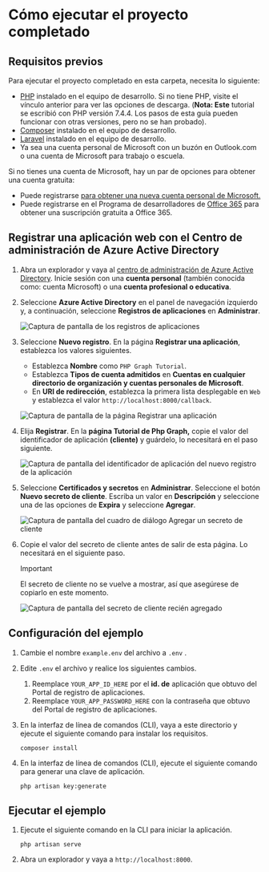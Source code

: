 # <a name="how-to-run-the-completed-project"></a>Cómo ejecutar el proyecto completado

## <a name="prerequisites"></a>Requisitos previos

Para ejecutar el proyecto completado en esta carpeta, necesita lo siguiente:

- [PHP](http://php.net/downloads.php) instalado en el equipo de desarrollo. Si no tiene PHP, visite el vínculo anterior para ver las opciones de descarga. (**Nota: Este** tutorial se escribió con PHP versión 7.4.4. Los pasos de esta guía pueden funcionar con otras versiones, pero no se han probado).
- [Composer](https://getcomposer.org/) instalado en el equipo de desarrollo.
- [Laravel](https://laravel.com/) instalado en el equipo de desarrollo.
- Ya sea una cuenta personal de Microsoft con un buzón en Outlook.com o una cuenta de Microsoft para trabajo o escuela.

Si no tienes una cuenta de Microsoft, hay un par de opciones para obtener una cuenta gratuita:

- Puede registrarse [para obtener una nueva cuenta personal de Microsoft.](https://signup.live.com/signup?wa=wsignin1.0&rpsnv=12&ct=1454618383&rver=6.4.6456.0&wp=MBI_SSL_SHARED&wreply=https://mail.live.com/default.aspx&id=64855&cbcxt=mai&bk=1454618383&uiflavor=web&uaid=b213a65b4fdc484382b6622b3ecaa547&mkt=E-US&lc=1033&lic=1)
- Puede registrarse en el Programa de desarrolladores de [Office 365](https://developer.microsoft.com/office/dev-program) para obtener una suscripción gratuita a Office 365.

## <a name="register-a-web-application-with-the-azure-active-directory-admin-center"></a>Registrar una aplicación web con el Centro de administración de Azure Active Directory

1. Abra un explorador y vaya al [centro de administración de Azure Active Directory](https://aad.portal.azure.com). Inicie sesión con una **cuenta personal** (también conocida como: cuenta Microsoft) o una **cuenta profesional o educativa**.

1. Seleccione **Azure Active Directory** en el panel de navegación izquierdo y, a continuación, seleccione **Registros de aplicaciones** en **Administrar**.

    ![Captura de pantalla de los registros de aplicaciones ](/tutorial/images/aad-portal-app-registrations.png)

1. Seleccione **Nuevo registro**. En la página **Registrar una aplicación**, establezca los valores siguientes.

    - Establezca **Nombre** como `PHP Graph Tutorial`.
    - Establezca **Tipos de cuenta admitidos** en **Cuentas en cualquier directorio de organización y cuentas personales de Microsoft**.
    - En **URI de redirección**, establezca la primera lista desplegable en `Web` y establezca el valor `http://localhost:8000/callback`.

    ![Captura de pantalla de la página Registrar una aplicación](/tutorial/images/aad-register-an-app.png)

1. Elija **Registrar**. En la **página Tutorial de Php Graph,** copie el valor del identificador de aplicación **(cliente)** y guárdelo, lo necesitará en el paso siguiente.

    ![Captura de pantalla del identificador de aplicación del nuevo registro de la aplicación](/tutorial/images/aad-application-id.png)

1. Seleccione **Certificados y secretos** en **Administrar**. Seleccione el botón **Nuevo secreto de cliente**. Escriba un valor en **Descripción** y seleccione una de las opciones de **Expira** y seleccione **Agregar**.

    ![Captura de pantalla del cuadro de diálogo Agregar un secreto de cliente](/tutorial/images/aad-new-client-secret.png)

1. Copie el valor del secreto de cliente antes de salir de esta página. Lo necesitará en el siguiente paso.

    > [!IMPORTANT]
    > El secreto de cliente no se vuelve a mostrar, así que asegúrese de copiarlo en este momento.

    ![Captura de pantalla del secreto de cliente recién agregado](/tutorial/images/aad-copy-client-secret.png)

## <a name="configure-the-sample"></a>Configuración del ejemplo

1. Cambie el nombre `example.env` del archivo a `.env` .
1. Edite `.env` el archivo y realice los siguientes cambios.
    1. Reemplace `YOUR_APP_ID_HERE` por el **id. de** aplicación que obtuvo del Portal de registro de aplicaciones.
    1. Reemplace `YOUR_APP_PASSWORD_HERE` con la contraseña que obtuvo del Portal de registro de aplicaciones.
1. En la interfaz de línea de comandos (CLI), vaya a este directorio y ejecute el siguiente comando para instalar los requisitos.

    ```Shell
    composer install
    ```

1. En la interfaz de línea de comandos (CLI), ejecute el siguiente comando para generar una clave de aplicación.

    ```Shell
    php artisan key:generate
    ```

## <a name="run-the-sample"></a>Ejecutar el ejemplo

1. Ejecute el siguiente comando en la CLI para iniciar la aplicación.

    ```Shell
    php artisan serve
    ```

1. Abra un explorador y vaya a `http://localhost:8000`.
